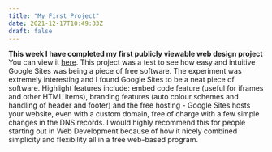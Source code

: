 ```yaml
---
title: "My First Project"
date: 2021-12-17T10:49:33Z
draft: false
---
```


**This week I have completed my first publicly viewable web design project**
You can view it [here](https://www.apexracing.uk). This project was a test to see how easy and intuitive Google Sites was being a piece of free software. The experiment was extremely interesting and I found Google Sites to be a neat piece of software. Highlight features include: embed code feature (useful for iframes and other HTML items), branding features (auto colour schemes and handling of header and footer) and the free hosting - Google Sites hosts your website, even with a custom domain, free of charge with a few simple changes in the DNS records. I would highly recommend this for people starting out in Web Development because of how it nicely combined simplicity and flexibility all in a free web-based program.